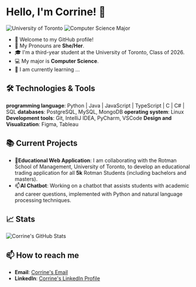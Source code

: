# Hello, I'm Corrine! 👋
![University of Toronto](https://img.shields.io/badge/-University%20of%20Toronto-blue?style=flat&logo=University-of-Toronto&logoColor=white)
![Computer Science Major](https://img.shields.io/badge/Computer%20Science%20Major-007396?style=flat&logo=java&logoColor=white)

- 👋 Welcome to my GitHub profile!
- 👩 My Pronouns are __She/Her__.
- 🎓 I'm a third-year student at the University of Toronto, Class of 2026.
- 💻 My major is __Computer Science__.
- 🌱 I am currently learning ...

## 🛠 Technologies & Tools

__programming language__: Python | Java | JavaScript | TypeScript | C | C# | SQL
__databases__: PostgreSQL, MySQL, MongoDB
__operating system__: Linux
__Development tools__: Git, IntelliJ IDEA, PyCharm, VSCode
__Design and Visualization__: Figma, Tableau

## 📚 Current Projects

- 💞️**Educational Web Application**: I am collaborating with the Rotman School of Management, University of Toronto, to develop an educational trading application for all __5k__ Rotman Students (including bachelors and masters).
- 📫**AI Chatbot**: Working on a chatbot that assists students with academic and career questions, implemented with Python and natural language processing techniques.

## 📈 Stats

![Corrine's GitHub Stats](https://github-readme-stats.vercel.app/api?username=TheGreatCorrine&show_icons=true&theme=default)


## 📫 How to reach me

- **Email**: [Corrine's Email](mailto:your-email@domain.com)
- **LinkedIn**: [Corrine's LinkedIn Profile](https://www.linkedin.com/in/your-linkedin)

<!-- This is a comment in Markdown -->

<!---
TheGreatCorrine/TheGreatCorrine is a ✨ special ✨ repository because its `README.md` (this file) appears on your GitHub profile.
You can click the Preview link to take a look at your changes.
--->

